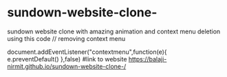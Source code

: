 # sundown-website-clone-
sundown website clone with amazing animation and context menu deletion using this code                                                           // removing context menu 

document.addEventListener("contextmenu",function(e){     
   e.preventDefault() 
},false)
#link to website
https://balaji-nirmit.github.io/sundown-website-clone-/
